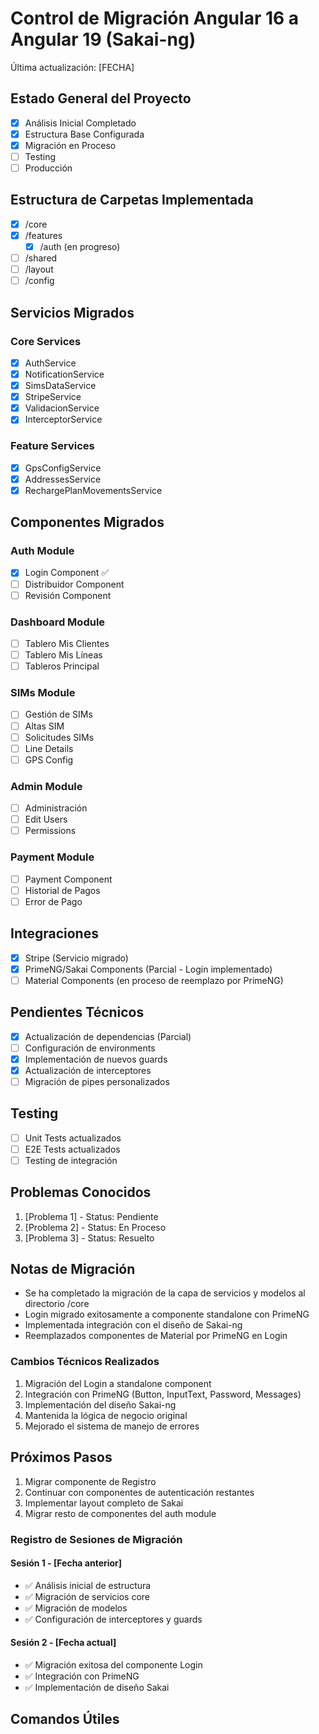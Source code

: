 # Control de Migración Angular 16 a Angular 19 (Sakai-ng)

Última actualización: [FECHA]

## Estado General del Proyecto

- [x] Análisis Inicial Completado
- [x] Estructura Base Configurada
- [x] Migración en Proceso
- [ ] Testing
- [ ] Producción

## Estructura de Carpetas Implementada

- [x] /core
- [x] /features
    - [x] /auth (en progreso)
- [ ] /shared
- [ ] /layout
- [ ] /config

## Servicios Migrados

### Core Services

- [x] AuthService
- [x] NotificationService
- [x] SimsDataService
- [x] StripeService
- [x] ValidacionService
- [x] InterceptorService

### Feature Services

- [x] GpsConfigService
- [x] AddressesService
- [x] RechargePlanMovementsService

## Componentes Migrados

### Auth Module

- [x] Login Component ✅
- [ ] Distribuidor Component
- [ ] Revisión Component

### Dashboard Module

- [ ] Tablero Mis Clientes
- [ ] Tablero Mis Líneas
- [ ] Tableros Principal

### SIMs Module

- [ ] Gestión de SIMs
- [ ] Altas SIM
- [ ] Solicitudes SIMs
- [ ] Line Details
- [ ] GPS Config

### Admin Module

- [ ] Administración
- [ ] Edit Users
- [ ] Permissions

### Payment Module

- [ ] Payment Component
- [ ] Historial de Pagos
- [ ] Error de Pago

## Integraciones

- [x] Stripe (Servicio migrado)
- [x] PrimeNG/Sakai Components (Parcial - Login implementado)
- [ ] Material Components (en proceso de reemplazo por PrimeNG)

## Pendientes Técnicos

- [x] Actualización de dependencias (Parcial)
- [ ] Configuración de environments
- [x] Implementación de nuevos guards
- [x] Actualización de interceptores
- [ ] Migración de pipes personalizados

## Testing

- [ ] Unit Tests actualizados
- [ ] E2E Tests actualizados
- [ ] Testing de integración

## Problemas Conocidos

1. [Problema 1] - Status: Pendiente
2. [Problema 2] - Status: En Proceso
3. [Problema 3] - Status: Resuelto

## Notas de Migración

- Se ha completado la migración de la capa de servicios y modelos al directorio /core
- Login migrado exitosamente a componente standalone con PrimeNG
- Implementada integración con el diseño de Sakai-ng
- Reemplazados componentes de Material por PrimeNG en Login

### Cambios Técnicos Realizados

1. Migración del Login a standalone component
2. Integración con PrimeNG (Button, InputText, Password, Messages)
3. Implementación del diseño Sakai-ng
4. Mantenida la lógica de negocio original
5. Mejorado el sistema de manejo de errores

## Próximos Pasos

1. Migrar componente de Registro
2. Continuar con componentes de autenticación restantes
3. Implementar layout completo de Sakai
4. Migrar resto de componentes del auth module

### Registro de Sesiones de Migración

#### Sesión 1 - [Fecha anterior]

- ✅ Análisis inicial de estructura
- ✅ Migración de servicios core
- ✅ Migración de modelos
- ✅ Configuración de interceptores y guards

#### Sesión 2 - [Fecha actual]

- ✅ Migración exitosa del componente Login
- ✅ Integración con PrimeNG
- ✅ Implementación de diseño Sakai

## Comandos Útiles

